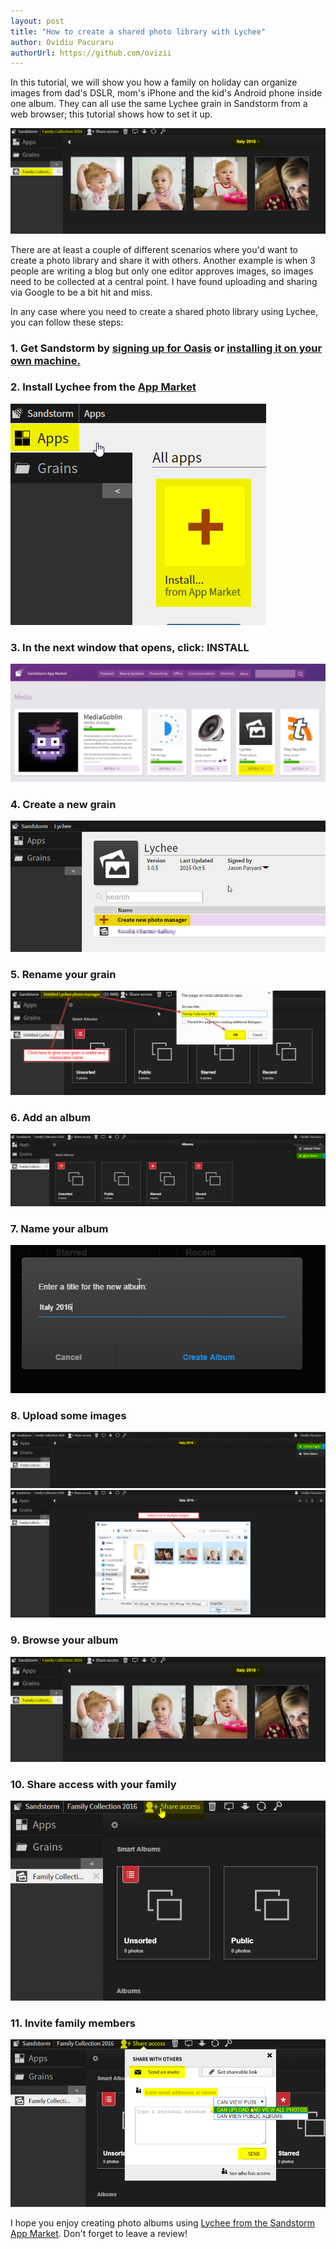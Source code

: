 ```yaml
---
layout: post
title: "How to create a shared photo library with Lychee"
author: Ovidiu Pacuraru
authorUrl: https://github.com/ovizii
---
```

In this tutorial, we will show you how a family on holiday can organize images from dad's DSLR, mom's iPhone and the kid's Android phone inside one album. They can all use the same Lychee grain in Sandstorm from a web browser; this tutorial shows how to set it up.

<img src="/news/images/lychee-9.png">

There are at least a couple of different scenarios where you'd want to create a photo library and share it with others. Another example is when 3 people are writing a blog but only one editor approves images, so images need to be collected at a central point. I have found uploading and sharing via Google to be a bit hit and miss.

In any case where you need to create a shared photo library using Lychee, you can follow these steps:

<h3>1. Get Sandstorm by <a href="https://oasis.sandstorm.io/">signing up for Oasis</a> or <a href="https://sandstorm.io/get#self-hosting">installing it on your own machine.</a><h3>

<h3>2. Install Lychee from the <a href="https://apps.sandstorm.io">App Market</a></h3>
<img src="/news/images/lychee-1.png">

<h3>3. In the next window that opens, click: INSTALL</h3> 
<img src="/news/images/lychee-2.png">

<h3>4. Create a new grain</h3>
<img src="/news/images/lychee-3.png">

<h3>5. Rename your grain</h3>
<img src="/news/images/lychee-4.png">

<h3>6. Add an album</h3>
<img src="/news/images/lychee-5.png">

<h3>7. Name your album</h3>
<img src="/news/images/lychee-6.png">

<h3>8. Upload some images</h3>
<img src="/news/images/lychee-7.png">
<img src="/news/images/lychee-8.png">

<h3>9. Browse your album</h3>
<img src="/news/images/lychee-9.png">

<h3>10. Share access with your family</h3>
<img src="/news/images/lychee-10.png">

<h3>11. Invite family members</h3>
<img src="/news/images/lychee-11.png">

<p>
I hope you enjoy creating photo albums using <a href="https://apps.sandstorm.io/app/z6rj6js4h8p8rjz2myp3dwmv3mcfv40qyfdn0d7714qxzvzvq3w0">Lychee from the Sandstorm App Market</a>. Don't forget to leave a review!
</p>